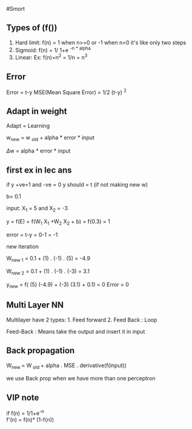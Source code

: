 #Smort 

## Types of (f())
1. Hard limit:
	f(n) = 1 when n>=0
			or -1 when n<0 
		 it's like only two steps
2. Sigmoid:
	f(n) = 1/ 1+e <sup>-n * alpha</sup> 
3.  Linear:
	Ex: f(n)=n<sup>2</sup> = 1/n = n<sup>3</sup>

## Error
Error = t-y
MSE(Mean Square Error) = 1/2 (t-y) <sup>2</sup> 

## Adapt in weight 
Adapt = Learning

w<sub>new</sub> = w <sub>old</sub> + alpha * error * input 

$\Delta$w = alpha * error * input

## first ex in lec ans

if y +ve=1 and -ve = 0
y should = t  (if not making new w)

b= 0.1

input: X<sub>1</sub> = 5  and X<sub>2</sub> = -3 

y = f(E) = f(W<sub>1</sub> X<sub>1</sub> +W<sub>2</sub>  X<sub>2</sub> + b)
= f(0.3) = 1

error = t-y = 0-1 = -1

new iteration

W<sub>new 1</sub> = 0.1 + (1) . (-1) . (5) = -4.9

W<sub>new 2</sub> = 0.1 + (1) . (-1) . (-3) = 3.1 

y<sub>new</sub> = f( (5) (-4.9) + (-3) (3.1) + 0.1) = 0
Error = 0

## Multi Layer NN
Multilayer have 2 types: 
	1. Feed forward
	2. Feed Back : Loop

Feed-Back : Means take the output and insert it in input 

## Back propagation

W<sub>new </sub> = W<sub> old </sub>  + alpha . MSE . derivative(f(input))

we use Back prop when we have more than one perceptron



## VIP note
if f(n) = 1/1+e<sup>-n</sup>  
f'(n) = f(n)* (1-f(n))